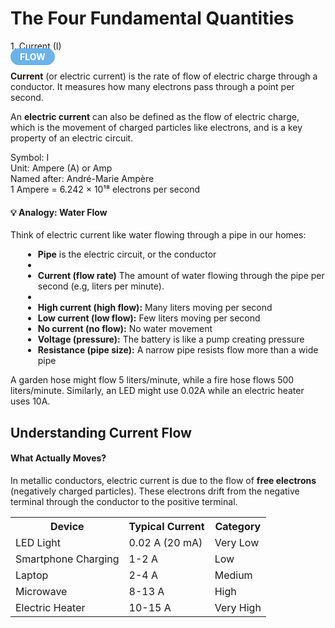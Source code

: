 # The Four Fundamental Quantities
                                       
<!-- CURRENT -->

<!-- <div class="concept-card"> -->
<div class="concept-header">
    <div class="concept-name">1. Current (I)</div>
    <span style="background: #6ab3ea; color: white; padding: 5px 15px; border-radius: 20px; font-weight: bold;">FLOW</span>
</div>
                        
<div class="definition-card">
<p><strong>Current</strong> (or electric current) is the rate of flow of electric charge through a conductor. It measures how many electrons pass through a point per second.</p>

An **electric current** can also be defined as the flow of electric charge, which is the movement of charged particles like electrons, and is a key property of an electric circuit.
</div>
                        
<div class="formula-box">
Symbol: I<br>
Unit: Ampere (A) or Amp<br>
Named after: André-Marie Ampère<br>
1 Ampere = 6.242 × 10¹⁸ electrons per second
</div>
                        
<div class="example">
<h4>💡 Analogy: Water Flow</h4>
    <p>Think of electric current like water flowing through a pipe in our homes:<p>
    <ul style="margin-left: 20px; margin-top: 10px;">
        <li><strong>Pipe</strong> is the electric circuit, or the conductor<li>
        <li><strong>Current (flow rate)</strong> The amount of water flowing through the pipe per second (e.g, liters per minute).<li>
        <li><strong>High current (high flow):</strong> Many liters moving per second</li>
        <li><strong>Low current (low flow):</strong> Few liters moving per second</li>
        <li><strong>No current (no flow):</strong> No water movement</li>
        <li><strong>Voltage (pressure):</strong> The battery is like a pump creating pressure</li>
        <li><strong>Resistance (pipe size):</strong> A narrow pipe resists flow more than a wide pipe</li>
    </ul>
    <p style="margin-top: 10px;">A garden hose might flow 5 liters/minute, while a fire hose flows 500 liters/minute. Similarly, an LED might use 0.02A while an electric heater uses 10A.</p>
</div>

## Understanding Current Flow

<div class="definition-card">
  <h4>What Actually Moves?</h4>
  <p>In metallic conductors, electric current is due to the flow of <strong>free electrons</strong> (negatively charged particles). These electrons drift from the negative terminal through the conductor to the positive terminal.</p>
</div>
                        
<table class="data-table">
                            <tr>
                                <th>Device</th>
                                <th>Typical Current</th>
                                <th>Category</th>
                            </tr>
                            <tr><td>LED Light</td><td>0.02 A (20 mA)</td><td>Very Low</td></tr>
                            <tr><td>Smartphone Charging</td><td>1-2 A</td><td>Low</td></tr>
                            <tr><td>Laptop</td><td>2-4 A</td><td>Medium</td></tr>
                            <tr><td>Microwave</td><td>8-13 A</td><td>High</td></tr>
                            <tr><td>Electric Heater</td><td>10-15 A</td><td>Very High</td></tr>
</table>
                    
